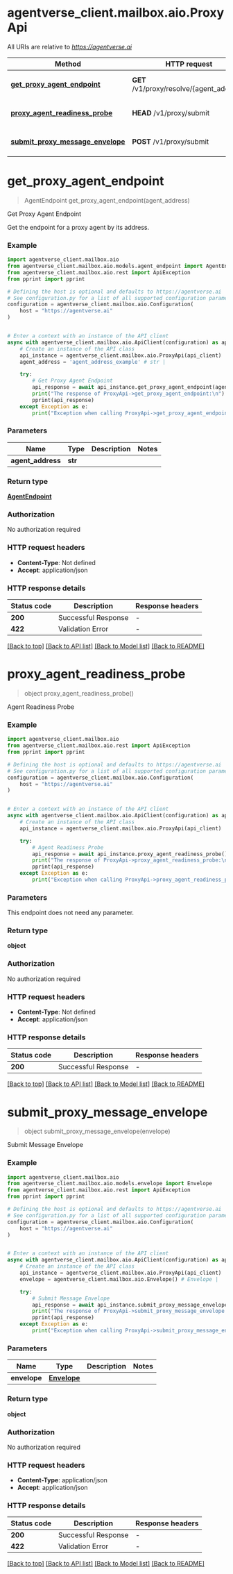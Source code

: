 # agentverse_client.mailbox.aio.ProxyApi

All URIs are relative to *https://agentverse.ai*

Method | HTTP request | Description
------------- | ------------- | -------------
[**get_proxy_agent_endpoint**](ProxyApi.md#get_proxy_agent_endpoint) | **GET** /v1/proxy/resolve/{agent_address} | Get Proxy Agent Endpoint
[**proxy_agent_readiness_probe**](ProxyApi.md#proxy_agent_readiness_probe) | **HEAD** /v1/proxy/submit | Agent Readiness Probe
[**submit_proxy_message_envelope**](ProxyApi.md#submit_proxy_message_envelope) | **POST** /v1/proxy/submit | Submit Message Envelope


# **get_proxy_agent_endpoint**
> AgentEndpoint get_proxy_agent_endpoint(agent_address)

Get Proxy Agent Endpoint

Get the endpoint for a proxy agent by its address.

### Example


```python
import agentverse_client.mailbox.aio
from agentverse_client.mailbox.aio.models.agent_endpoint import AgentEndpoint
from agentverse_client.mailbox.aio.rest import ApiException
from pprint import pprint

# Defining the host is optional and defaults to https://agentverse.ai
# See configuration.py for a list of all supported configuration parameters.
configuration = agentverse_client.mailbox.aio.Configuration(
    host = "https://agentverse.ai"
)


# Enter a context with an instance of the API client
async with agentverse_client.mailbox.aio.ApiClient(configuration) as api_client:
    # Create an instance of the API class
    api_instance = agentverse_client.mailbox.aio.ProxyApi(api_client)
    agent_address = 'agent_address_example' # str | 

    try:
        # Get Proxy Agent Endpoint
        api_response = await api_instance.get_proxy_agent_endpoint(agent_address)
        print("The response of ProxyApi->get_proxy_agent_endpoint:\n")
        pprint(api_response)
    except Exception as e:
        print("Exception when calling ProxyApi->get_proxy_agent_endpoint: %s\n" % e)
```



### Parameters


Name | Type | Description  | Notes
------------- | ------------- | ------------- | -------------
 **agent_address** | **str**|  | 

### Return type

[**AgentEndpoint**](AgentEndpoint.md)

### Authorization

No authorization required

### HTTP request headers

 - **Content-Type**: Not defined
 - **Accept**: application/json

### HTTP response details

| Status code | Description | Response headers |
|-------------|-------------|------------------|
**200** | Successful Response |  -  |
**422** | Validation Error |  -  |

[[Back to top]](#) [[Back to API list]](../README.md#documentation-for-api-endpoints) [[Back to Model list]](../README.md#documentation-for-models) [[Back to README]](../README.md)

# **proxy_agent_readiness_probe**
> object proxy_agent_readiness_probe()

Agent Readiness Probe

### Example


```python
import agentverse_client.mailbox.aio
from agentverse_client.mailbox.aio.rest import ApiException
from pprint import pprint

# Defining the host is optional and defaults to https://agentverse.ai
# See configuration.py for a list of all supported configuration parameters.
configuration = agentverse_client.mailbox.aio.Configuration(
    host = "https://agentverse.ai"
)


# Enter a context with an instance of the API client
async with agentverse_client.mailbox.aio.ApiClient(configuration) as api_client:
    # Create an instance of the API class
    api_instance = agentverse_client.mailbox.aio.ProxyApi(api_client)

    try:
        # Agent Readiness Probe
        api_response = await api_instance.proxy_agent_readiness_probe()
        print("The response of ProxyApi->proxy_agent_readiness_probe:\n")
        pprint(api_response)
    except Exception as e:
        print("Exception when calling ProxyApi->proxy_agent_readiness_probe: %s\n" % e)
```



### Parameters

This endpoint does not need any parameter.

### Return type

**object**

### Authorization

No authorization required

### HTTP request headers

 - **Content-Type**: Not defined
 - **Accept**: application/json

### HTTP response details

| Status code | Description | Response headers |
|-------------|-------------|------------------|
**200** | Successful Response |  -  |

[[Back to top]](#) [[Back to API list]](../README.md#documentation-for-api-endpoints) [[Back to Model list]](../README.md#documentation-for-models) [[Back to README]](../README.md)

# **submit_proxy_message_envelope**
> object submit_proxy_message_envelope(envelope)

Submit Message Envelope

### Example


```python
import agentverse_client.mailbox.aio
from agentverse_client.mailbox.aio.models.envelope import Envelope
from agentverse_client.mailbox.aio.rest import ApiException
from pprint import pprint

# Defining the host is optional and defaults to https://agentverse.ai
# See configuration.py for a list of all supported configuration parameters.
configuration = agentverse_client.mailbox.aio.Configuration(
    host = "https://agentverse.ai"
)


# Enter a context with an instance of the API client
async with agentverse_client.mailbox.aio.ApiClient(configuration) as api_client:
    # Create an instance of the API class
    api_instance = agentverse_client.mailbox.aio.ProxyApi(api_client)
    envelope = agentverse_client.mailbox.aio.Envelope() # Envelope | 

    try:
        # Submit Message Envelope
        api_response = await api_instance.submit_proxy_message_envelope(envelope)
        print("The response of ProxyApi->submit_proxy_message_envelope:\n")
        pprint(api_response)
    except Exception as e:
        print("Exception when calling ProxyApi->submit_proxy_message_envelope: %s\n" % e)
```



### Parameters


Name | Type | Description  | Notes
------------- | ------------- | ------------- | -------------
 **envelope** | [**Envelope**](Envelope.md)|  | 

### Return type

**object**

### Authorization

No authorization required

### HTTP request headers

 - **Content-Type**: application/json
 - **Accept**: application/json

### HTTP response details

| Status code | Description | Response headers |
|-------------|-------------|------------------|
**200** | Successful Response |  -  |
**422** | Validation Error |  -  |

[[Back to top]](#) [[Back to API list]](../README.md#documentation-for-api-endpoints) [[Back to Model list]](../README.md#documentation-for-models) [[Back to README]](../README.md)

